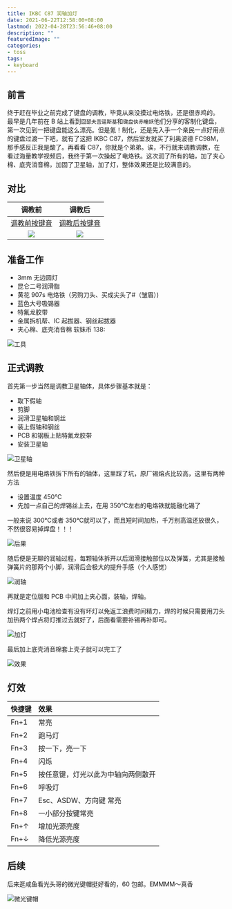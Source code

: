 ```yaml
---
title: IKBC C87 润轴加灯
date: 2021-06-22T12:58:00+08:00
lastmod: 2022-04-28T23:56:46+08:00
description: ""
featuredImage: ""
categories:
- toss
tags:
- keyboard
---
```


## 前言

终于赶在毕业之前完成了键盘的调教，毕竟从来没摸过电烙铁，还是很赤鸡的。
最早是几年前在 B 站上看到`囧瑟夫苦逼斯基`和`键盘侠赤瞳妖`他们分享的客制化键盘，第一次见到一把键盘能这么漂亮。但是氪！制化，还是先入手一个亲民一点好用点的键盘过渡一下吧，就有了这把 IKBC C87，然后室友就买了利奥波德 FC98M，那手感反正我是酸了。再看看 C87，你就是个弟弟。诶，不行就来调教调教，在看过海量教学视频后，我终于第一次操起了电烙铁。这次润了所有的轴，加了夹心棉、底壳消音棉，加固了卫星轴，加了灯，整体效果还是比较满意的。

## 对比
调教前 | 调教后
:--: | :--:
[调教前按键音](https://fastly.jsdelivr.net/gh/zggsong/img_hosting/media/%E8%B0%83%E6%95%99%E5%89%8D.m4a) | [调教后按键音](https://fastly.jsdelivr.net/gh/zggsong/img_hosting/media/%E8%B0%83%E6%95%99%E5%90%8E.m4a)
![](https://cdn.zggsong.cn/2021/06/23/a79ceed6817c2.JPG!webp) | ![](https://cdn.zggsong.cn/2021/06/23/bed2fcb69d294.JPG!webp)
## 准备工作

- 3mm 无边圆灯
- 昆仑二号润滑脂
- 黄花 907s 电烙铁（另购刀头、买成尖头了#（皱眉）)
- 蓝色大号吸锡器
- 特氟龙胶带
- 金属拆机帮、IC 起拔器、钢丝起拔器
- 夹心棉、底壳消音棉
软妹币 138:

![工具](https://cdn.zggsong.cn/2021/06/29/30c16977612e1.jpg!webp)

## 正式调教

首先第一步当然是调教卫星轴体，具体步骤基本就是：
- 取下假轴
- 剪脚
- 润滑卫星轴和钢丝
- 装上假轴和钢丝
- PCB 和钢板上贴特氟龙胶带
- 安装卫星轴

![卫星轴](https://cdn.zggsong.cn/2021/06/29/243275d0ce633.jpg!webp)

然后便是用电烙铁拆下所有的轴体，这里踩了坑，原厂锡熔点比较高，这里有两种方法
- 设置温度 450℃
- 先加一点自己的焊锡丝上去，在用 350℃左右的电烙铁就能融化锡了

一般来说 300℃或者 350℃就可以了，而且短时间加热，千万别高温还放很久，不然很容易掉焊盘！！！

![后果](https://cdn.zggsong.cn/2021/06/29/6f768567c4b5e.jpg!webp)

随后便是无聊的润轴过程，每颗轴体拆开以后润滑接触部位以及弹簧，尤其是接触弹簧片的那两个小脚，润滑后会极大的提升手感（个人感觉）

![润轴](https://cdn.zggsong.cn/2021/06/29/44ac06fcca507.jpg!webp)

再就是定位版和 PCB 中间加上夹心面，装轴，焊轴。

焊灯之前用小电池检查有没有坏灯以免返工浪费时间精力，焊的时候只需要用刀头加热两个焊点将灯推过去就好了，后面看需要补锡再补即可。

![加灯](https://cdn.zggsong.cn/2021/06/29/82f759b7d1959.jpg!webp)

最后加上底壳消音棉套上壳子就可以完工了

![效果](https://cdn.zggsong.cn/2021/06/29/ae64b147d1e91.jpg!webp)

## 灯效
| 快捷键 | 效果 |
| :-- |:--|
Fn+1|常亮
Fn+2|跑马灯
Fn+3|按一下，亮一下
Fn+4|闪烁
Fn+5|按任意键，灯光以此为中轴向两侧散开
Fn+6|呼吸灯
Fn+7|Esc、ASDW、方向键 常亮
Fn+8|一小部分按键常亮
Fn+↑|增加光源亮度
Fn+↓|降低光源亮度

## 后续

后来逛咸鱼看光头哥的微光键帽挺好看的，60 包邮。EMMMM～真香

![微光键帽](https://cdn.zggsong.cn/2021/06/29/7f9cc9bcf2001.jpg!webp)
